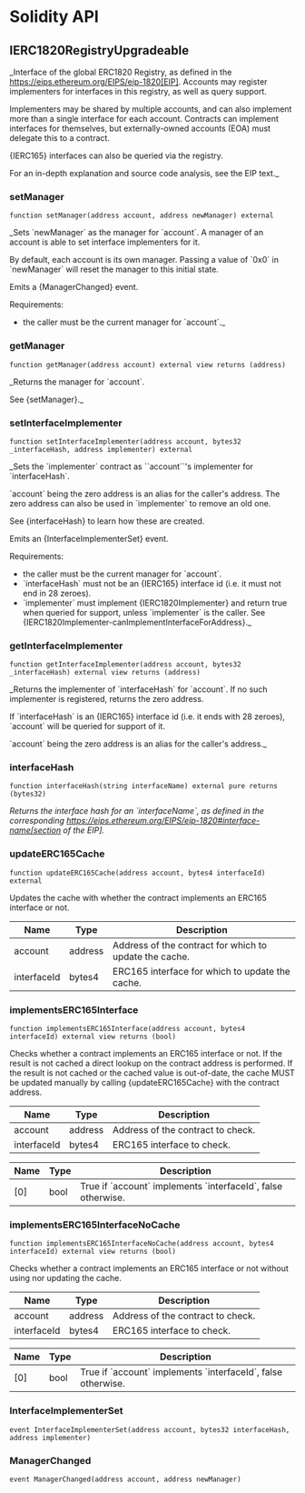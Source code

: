 # Solidity API

## IERC1820RegistryUpgradeable

_Interface of the global ERC1820 Registry, as defined in the
https://eips.ethereum.org/EIPS/eip-1820[EIP]. Accounts may register
implementers for interfaces in this registry, as well as query support.

Implementers may be shared by multiple accounts, and can also implement more
than a single interface for each account. Contracts can implement interfaces
for themselves, but externally-owned accounts (EOA) must delegate this to a
contract.

{IERC165} interfaces can also be queried via the registry.

For an in-depth explanation and source code analysis, see the EIP text._

### setManager

```solidity
function setManager(address account, address newManager) external
```

_Sets &#x60;newManager&#x60; as the manager for &#x60;account&#x60;. A manager of an
account is able to set interface implementers for it.

By default, each account is its own manager. Passing a value of &#x60;0x0&#x60; in
&#x60;newManager&#x60; will reset the manager to this initial state.

Emits a {ManagerChanged} event.

Requirements:

- the caller must be the current manager for &#x60;account&#x60;._

### getManager

```solidity
function getManager(address account) external view returns (address)
```

_Returns the manager for &#x60;account&#x60;.

See {setManager}._

### setInterfaceImplementer

```solidity
function setInterfaceImplementer(address account, bytes32 _interfaceHash, address implementer) external
```

_Sets the &#x60;implementer&#x60; contract as &#x60;&#x60;account&#x60;&#x60;&#x27;s implementer for
&#x60;interfaceHash&#x60;.

&#x60;account&#x60; being the zero address is an alias for the caller&#x27;s address.
The zero address can also be used in &#x60;implementer&#x60; to remove an old one.

See {interfaceHash} to learn how these are created.

Emits an {InterfaceImplementerSet} event.

Requirements:

- the caller must be the current manager for &#x60;account&#x60;.
- &#x60;interfaceHash&#x60; must not be an {IERC165} interface id (i.e. it must not
end in 28 zeroes).
- &#x60;implementer&#x60; must implement {IERC1820Implementer} and return true when
queried for support, unless &#x60;implementer&#x60; is the caller. See
{IERC1820Implementer-canImplementInterfaceForAddress}._

### getInterfaceImplementer

```solidity
function getInterfaceImplementer(address account, bytes32 _interfaceHash) external view returns (address)
```

_Returns the implementer of &#x60;interfaceHash&#x60; for &#x60;account&#x60;. If no such
implementer is registered, returns the zero address.

If &#x60;interfaceHash&#x60; is an {IERC165} interface id (i.e. it ends with 28
zeroes), &#x60;account&#x60; will be queried for support of it.

&#x60;account&#x60; being the zero address is an alias for the caller&#x27;s address._

### interfaceHash

```solidity
function interfaceHash(string interfaceName) external pure returns (bytes32)
```

_Returns the interface hash for an &#x60;interfaceName&#x60;, as defined in the
corresponding
https://eips.ethereum.org/EIPS/eip-1820#interface-name[section of the EIP]._

### updateERC165Cache

```solidity
function updateERC165Cache(address account, bytes4 interfaceId) external
```

Updates the cache with whether the contract implements an ERC165 interface or not.

| Name | Type | Description |
| ---- | ---- | ----------- |
| account | address | Address of the contract for which to update the cache. |
| interfaceId | bytes4 | ERC165 interface for which to update the cache. |

### implementsERC165Interface

```solidity
function implementsERC165Interface(address account, bytes4 interfaceId) external view returns (bool)
```

Checks whether a contract implements an ERC165 interface or not.
If the result is not cached a direct lookup on the contract address is performed.
If the result is not cached or the cached value is out-of-date, the cache MUST be updated manually by calling
{updateERC165Cache} with the contract address.

| Name | Type | Description |
| ---- | ---- | ----------- |
| account | address | Address of the contract to check. |
| interfaceId | bytes4 | ERC165 interface to check. |

| Name | Type | Description |
| ---- | ---- | ----------- |
| [0] | bool | True if &#x60;account&#x60; implements &#x60;interfaceId&#x60;, false otherwise. |

### implementsERC165InterfaceNoCache

```solidity
function implementsERC165InterfaceNoCache(address account, bytes4 interfaceId) external view returns (bool)
```

Checks whether a contract implements an ERC165 interface or not without using nor updating the cache.

| Name | Type | Description |
| ---- | ---- | ----------- |
| account | address | Address of the contract to check. |
| interfaceId | bytes4 | ERC165 interface to check. |

| Name | Type | Description |
| ---- | ---- | ----------- |
| [0] | bool | True if &#x60;account&#x60; implements &#x60;interfaceId&#x60;, false otherwise. |

### InterfaceImplementerSet

```solidity
event InterfaceImplementerSet(address account, bytes32 interfaceHash, address implementer)
```

### ManagerChanged

```solidity
event ManagerChanged(address account, address newManager)
```

